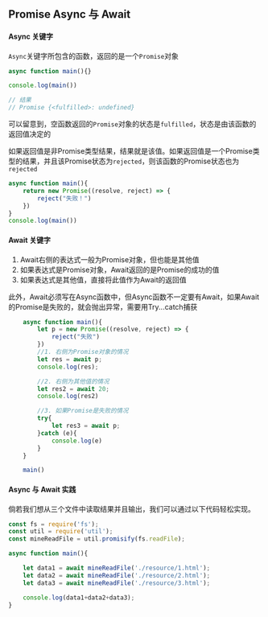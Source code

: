 ## Promise Async 与 Await
#### Async 关键字
`Async`关键字所包含的函数，返回的是一个`Promise`对象

```js
async function main(){}

console.log(main())

// 结果
// Promise {<fulfilled>: undefined}
```

可以留意到，空函数返回的`Promise`对象的状态是`fulfilled`，状态是由该函数的返回值决定的

如果返回值是非Promise类型结果，结果就是该值。如果返回值是一个Promise类型的结果，并且该Promise状态为`rejected`，则该函数的Promise状态也为`rejected`
```js
async function main(){
    return new Promise((resolve, reject) => {
        reject("失败！")
    })
}
console.log(main())
```

#### Await 关键字
1. Await右侧的表达式一般为Promise对象，但也能是其他值
2. 如果表达式是Promise对象，Await返回的是Promise的成功的值
3. 如果表达式是其他值，直接将此值作为Await的返回值

此外，Await必须写在Async函数中，但Async函数不一定要有Await，如果Await的Promise是失败的，就会抛出异常，需要用Try...catch捕获

```js
    async function main(){
        let p = new Promise((resolve, reject) => {
            reject("失败")
        })
        //1. 右侧为Promise对象的情况
        let res = await p;
        console.log(res);

        //2. 右侧为其他值的情况
        let res2 = await 20;
        console.log(res2)

        //3. 如果Promise是失败的情况
        try{
            let res3 = await p;
        }catch (e){
            console.log(e)
        }
    }

    main()
```

#### Async 与 Await 实践
倘若我们想从三个文件中读取结果并且输出，我们可以通过以下代码轻松实现。
```js
const fs = require('fs');
const util = require('util');
const mineReadFile = util.promisify(fs.readFile);

async function main(){

    let data1 = await mineReadFile('./resource/1.html');
    let data2 = await mineReadFile('./resource/2.html');
    let data3 = await mineReadFile('./resource/3.html');

    console.log(data1+data2+data3);
}
```